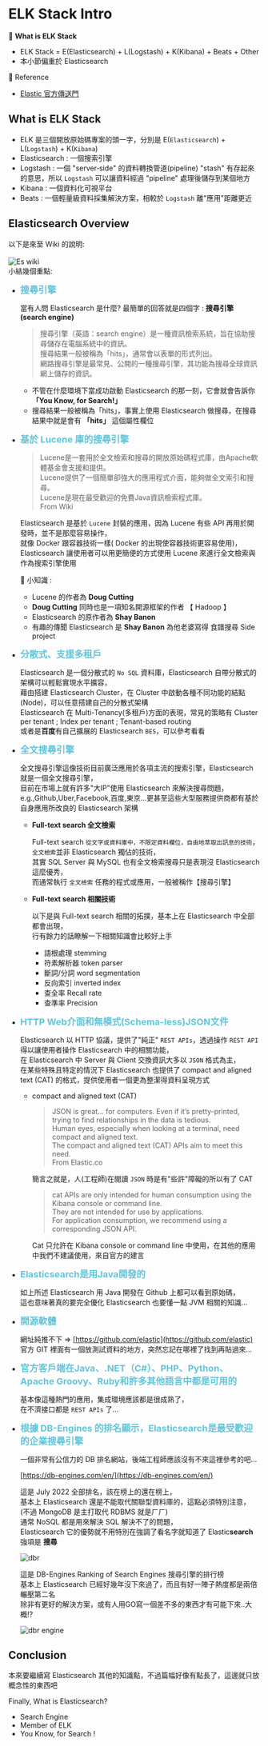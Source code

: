 # ELK Stack Intro

:closed_book: **What is ELK Stack**

* ELK Stack = E(Elasticsearch) + L(Logstash) + K(Kibana) + Beats + Other
* 本小節偏重於 Elasticsearch

:blue_book: Reference

* [Elastic 官方傳送門](https://www.elastic.co/)

## What is ELK Stack

* ELK 是三個開放原始碼專案的頭一字，分別是 E(`Elasticsearch`) + L(`Logstash`) + K(`Kibana`)
* Elasticsearch : 一個搜索引擎
* Logstash : 一個 "server‑side" 的資料轉換管道(pipeline) "stash" 有存起來的意思，所以 `Logstash` 可以讓資料經過 "pipeline" 處理後儲存到某個地方
* Kibana : 一個資料化可視平台
* Beats : 一個輕量級資料採集解決方案，相較於 `Logstash` 離"應用"距離更近

## Elasticsearch Overview

以下是來至 Wiki 的說明:  
&nbsp;  
![Es wiki](../.vuepress/public/chapter2/Intro/eswiki.png)
&nbsp;  
小結幾個重點:

* **<font color="63C5DA" size="4">搜尋引擎</font>**

  當有人問 Elasticsearch 是什麼? 最簡單的回答就是四個字 : **搜尋引擎 (search engine)**

  > 搜尋引擎（英語：search engine）是一種資訊檢索系統，旨在協助搜尋儲存在電腦系統中的資訊。  
  > 搜尋結果一般被稱為「hits」，通常會以表單的形式列出。  
  > 網路搜尋引擎是最常見、公開的一種搜尋引擎，其功能為搜尋全球資訊網上儲存的資訊。  

  * 不管在什麼環境下當成功啟動 Elasticsearch 的那一刻，它會就會告訴你 **「You Know, for Search!」**
  * 搜尋結果一般被稱為「hits」，事實上使用 Elasticsearch 做搜尋，在搜尋結果中就是會有 **「hits」** 這個屬性欄位

* **<font color="#63C5DA" size="4">基於 Lucene 庫的搜尋引擎</font>**

  > Lucene是一套用於全文檢索和搜尋的開放原始碼程式庫，由Apache軟體基金會支援和提供。  
  > Lucene提供了一個簡單卻強大的應用程式介面，能夠做全文索引和搜尋。  
  > Lucene是現在最受歡迎的免費Java資訊檢索程式庫。  
  > From Wiki

  Elasticsearch 是基於 `Lucene` 封裝的應用，因為 Lucene 有些 API 再用於開發時，並不是那麼容易操作，  
  就像 Docker 跟容器技術一樣( Docker 的出現使容器技術更容易使用)，  
  Elasticsearch 讓使用者可以用更簡便的方式使用 Lucene 來進行全文檢索與作為搜索引擎使用  

  :notebook: 小知識 :
  * Lucene 的作者為 **Doug Cutting**
  * **Doug Cutting** 同時也是一項知名開源框架的作者 【 Hadoop 】
  * Elasticsearch 的原作者為 **Shay Banon**
  * 有趣的傳聞 Elasticsearch 是 **Shay Banon** 為他老婆寫得 食譜搜尋 Side project

* **<font color="#63C5DA" size="4">分散式、支援多租戶</font>**
  
  Elasticsearch 是一個分散式的 `No SQL` 資料庫，Elasticsearch 自帶分散式的架構可以輕鬆實現水平擴容，  
  藉由搭建 Elasticsearch Cluster，在 Cluster 中啟動各種不同功能的結點 (Node)，可以任意搭建自己的分散式架構  
  Elasticsearch 在 Multi-Tenancy(多租戶)方面的表現，常見的策略有 Cluster per tenant ; Index per tenant ; Tenant-based routing  
  或者是**百度**有自己擴展的 Elasticsearch `BES`，可以參考看看

* **<font color="#63C5DA" size="4">全文搜尋引擎</font>**
  
  全文搜尋引擎這像技術目前廣泛應用於各項主流的搜索引擎，Elasticsearch 就是一個全文搜尋引擎，  
  目前在市場上就有許多"大IP"使用 Elasticsearch 來解決搜尋問題，  
  e.g.,Github,Uber,Facebook,百度,東京...更甚至這些大型服務提供商都有基於自身應用所改良的 Elasticsearch 架構

  * **Full-text search 全文檢索**

    Full-text search `從文字或資料庫中，不限定資料欄位，自由地萃取出訊息的技術`，`全文檢索`並非 Elasticsearch 獨佔的技術，  
    其實 SQL Server 與 MySQL 也有全文檢索搜尋只是表現沒 Elasticsearch 這麼優秀，  
    而通常執行 `全文檢索` 任務的程式或應用，一般被稱作【搜尋引擎】

  * **Full-text search 相關技術**
  
    以下是與 Full-text search 相關的拓撲，基本上在 Elasticsearch 中全部都會出現，  
    行有餘力的話瞭解一下相關知識會比較好上手
    * 語根處理 stemming
    * 符素解析器 token parser
    * 斷詞/分詞 word segmentation
    * 反向索引 inverted index
    * 查全率 Recall rate
    * 查準率 Precision

* **<font color="#63C5DA" size="4">HTTP Web介面和無模式(Schema-less)JSON文件</font>**
  
    Elasticsearch 以 HTTP 協議，提供了"純正" `REST APIs`，透過操作 `REST API` 得以讓使用者操作 Elasticsearch 中的相關功能，  
    在 Elasticsearch 中 Server 與 Client 交換資訊大多以 `JSON` 格式為主，  
    在某些特殊且特定的情況下 Elasticsearch 也提供了 compact and aligned text (CAT) 的格式，提供使用者一個更為整潔得資料呈現方式
  * compact and aligned text (CAT)
    > JSON is great…​ for computers.
    > Even if it’s pretty-printed, trying to find relationships in the data is tedious.  
    > Human eyes, especially when looking at a terminal, need compact and aligned text.  
    > The compact and aligned text (CAT) APIs aim to meet this need.  
    > From Elastic.co  

    簡言之就是，人(工程師)在閱讀 `JSON` 時是有"些許"障礙的所以有了 CAT
    > cat APIs are only intended for human consumption using the Kibana console or command line.  
    > They are not intended for use by applications.  
    > For application consumption, we recommend using a corresponding JSON API.  

    Cat 只允許在 Kibana console or command line 中使用，在其他的應用中我們不建議使用，來自官方的建言

* **<font color="#63C5DA" size="4">Elasticsearch是用Java開發的</font>**

  如上所述 Elasticsearch 用 Java 開發在 Github 上都可以看到原始碼，  
  這也意味著真的要完全優化 Elasticsearch 也要懂一點 JVM 相關的知識...

* **<font color="#63C5DA" size="4">開源軟體</font>**
  
  網址純推不下 => [https://github.com/elastic](https://github.com/elastic)  
  官方 GIT 裡面有一個放測試資料的地方，突然忘記在哪裡了找到再貼過來...

* **<font color="#63C5DA" size="4">官方客戶端在Java、.NET（C#）、PHP、Python、Apache Groovy、Ruby和許多其他語言中都是可用的</font>**

  基本像這種熱門的應用，集成環境應該都是很成熟了，  
  在不濟接口都是 `REST APIs` 了...

* **<font color="#63C5DA" size="4">根據 DB-Engines 的排名顯示，Elasticsearch是最受歡迎的企業搜尋引擎</font>**

  一個非常有公信力的 DB 排名網站，後端工程師應該沒有不來這裡參考的吧...  

  [https://db-engines.com/en/](https://db-engines.com/en/)

   這是 July 2022 全部排名，該在榜上的還在榜上，  
   基本上 Elasticsearch 還是不能取代關聯型資料庫的，這點必須特別注意，  
   (不過 MongoDB 是主打取代 RDBMS 就是ㄏㄏ)  
   通常 NoSQL 都是用來解決 SQL 解決不了的問題，  
   Elasticsearch 它的優勢就不用特別在強調了看名字就知道了 Elastic**search** 強項是 **搜尋**

  ![dbr](../.vuepress/public/chapter2/Intro/dbrank.png)  

  這是 DB-Engines Ranking of Search Engines 搜尋引擎的排行榜  
  基本上 Elasticsearch 已經好幾年沒下來過了，而且有好一陣子熱度都是兩倍輾壓第二名  
  除非有更好的解決方案，或有人用GO寫一個差不多的東西才有可能下來..大概!?  

  ![dbr engine](../.vuepress/public/chapter2/Intro/dbranksearch.png)

## Conclusion
  
本來要繼續寫 Elasticsearch 其他的知識點，不過篇幅好像有點長了，這邊就只放概念性的東西吧

Finally, What is Elasticsearch?

* Search Engine
* Member of ELK
* You Know, for Search !
